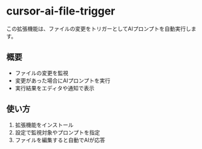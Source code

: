 # cursor-ai-file-trigger

この拡張機能は、ファイルの変更をトリガーとしてAIプロンプトを自動実行します。

## 概要
- ファイルの変更を監視
- 変更があった場合にAIプロンプトを実行
- 実行結果をエディタや通知で表示

## 使い方
1. 拡張機能をインストール
2. 設定で監視対象やプロンプトを指定
3. ファイルを編集すると自動でAIが応答 